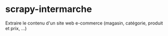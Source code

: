 # scrapy-intermarche
Extraire le contenu d'un site web e-commerce (magasin, catégorie, produit et prix, ...)
